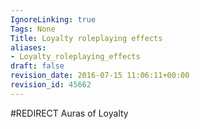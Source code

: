 ```yaml
---
IgnoreLinking: true
Tags: None
Title: Loyalty roleplaying effects
aliases:
- Loyalty_roleplaying_effects
draft: false
revision_date: 2016-07-15 11:06:11+00:00
revision_id: 45662
---
```


#REDIRECT Auras of Loyalty